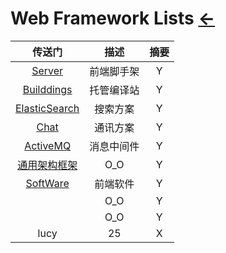 # Web Framework Lists  [←](../index.md)

| 传送门 | 描述 | 摘要 |
|:---:|:---:|:---:|
| [Server](Server.md) | 前端脚手架 | Y |
| [Builddings](Builddings.md) | 托管编译站 | Y |
| [ElasticSearch](ElasticSearch.md) | 搜索方案 | Y |
| [Chat](Chat.md) | 通讯方案 | Y |
| [ActiveMQ](ActiveMQ.md) | 消息中间件 | Y |
| [通用架构框架](framework.md) | O_O | Y |
| [SoftWare](SoftWare.md) | 前端软件 | Y |
| []() | O_O | Y |
| []() | O_O | Y |
| lucy | 25 | X |
